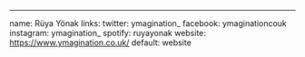 ---
name: Rüya Yönak
links:
  twitter: ymagination_
  facebook: ymaginationcouk
  instagram: ymagination_
  spotify: ruyayonak
  website: https://www.ymagination.co.uk/
  default: website
